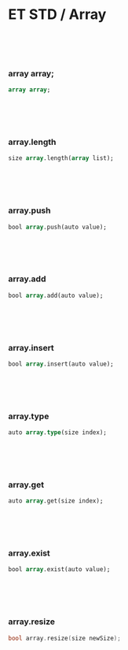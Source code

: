 # ET STD / Array

<br>
<br>
<br>

### array array;
 
```pascal
array array;
```

<br>
<br>
<br>

### array.length

```pascal
size array.length(array list);
```

<br>
<br>
<br>

### array.push

```pascal
bool array.push(auto value);
```

<br>
<br>
<br>

### array.add

```pascal
bool array.add(auto value);
```

<br>
<br>
<br>

### array.insert

```pascal
bool array.insert(auto value);
```

<br>
<br>
<br>

### array.type

```pascal
auto array.type(size index);
```

<br>
<br>
<br>

### array.get

```pascal
auto array.get(size index);
```

<br>
<br>
<br>

### array.exist

```pascal 
bool array.exist(auto value);
```

<br>
<br>
<br>

### array.resize

```c
bool array.resize(size newSize);
```

<br>
<br>
<br>

